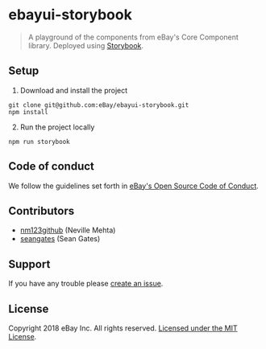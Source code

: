 # ebayui-storybook

>A playground of the components from eBay's Core Component library. Deployed using [Storybook](https://storybook.js.org).

## Setup

1) Download and install the project

```
git clone git@github.com:eBay/ebayui-storybook.git
npm install
```

2) Run the project locally

```
npm run storybook
```

## Code of conduct

We follow the guidelines set forth in [eBay's Open Source Code of Conduct](https://ebay.github.io/codeofconduct.html).

## Contributors

- [nm123github](https://github.com/nm123github) (Neville Mehta)
- [seangates](https://github.com/seangates) (Sean Gates)

## Support

If you have any trouble please [create an issue](https://github.com/eBay/ebayui-storybook/issues).

## License

Copyright 2018 eBay Inc. All rights reserved. [Licensed under the MIT License](https://github.com/eBay/ebayui-storybook/blob/master/LICENSE.txt).